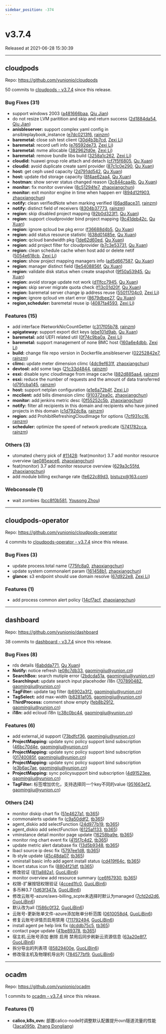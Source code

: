 ```yaml
---
sidebar_position: -374
---
```


# v3.7.4

Released at 2021-06-28 15:30:39

-----

## cloudpods

Repo: https://github.com/yunionio/cloudpods

50 commits to [cloudpods - v3.7.4] since this release.

### Bug Fixes (31)
- support windows 2003 ([a481666baa](https://github.com/yunionio/cloudpods/commit/a481666baa42db7c73e82bc1fe94ffc026109fa0), [Qiu Jian](mailto:qiujian@yunionyun.com))
- do not resize LVM paritition and skip and return success ([2d1884da54](https://github.com/yunionio/cloudpods/commit/2d1884da546a6f3c52234b392e25ec3f2428e7ae), [Qiu Jian](mailto:qiujian@yunionyun.com))
- **anisbleserver:** support complex yaml config in ansibleplaybook_instance ([e7dc0213f6](https://github.com/yunionio/cloudpods/commit/e7dc0213f64ffdd774002f80e9d30d97cb58e4e6), [rainzm](mailto:mjoycarry@gmail.com))
- **baremetal:** close ssh test client ([30d4b3b7cd](https://github.com/yunionio/cloudpods/commit/30d4b3b7cd3145d950a3b21a42f602a221a803ab), [Zexi Li](mailto:zexi.li@qq.com))
- **baremetal:** record uefi info ([e76592de73](https://github.com/yunionio/cloudpods/commit/e76592de73e87e9f561a3245ea8195f265723272), [Zexi Li](mailto:zexi.li@qq.com))
- **baremetal:** nvme allocable ([382962fd0e](https://github.com/yunionio/cloudpods/commit/382962fd0ebb685ad8733e5c282215ff4bc96fb6), [Zexi Li](mailto:zexi.li@qq.com))
- **baremetal:** remove bundle libs build ([3258a1c262](https://github.com/yunionio/cloudpods/commit/3258a1c262b586067bf66179934ee160a64d079c), [Zexi Li](mailto:zexi.li@qq.com))
- **cloudid:** huawei group role attach and detach ([cf7f5f6805](https://github.com/yunionio/cloudpods/commit/cf7f5f6805d6571ab5c1bedac8842907c131f9ba), [Qu Xuan](mailto:quxuan@yunionyun.com))
- **cloudid:** avoid duplicate create saml provider ([87c1c0e290](https://github.com/yunionio/cloudpods/commit/87c1c0e2904e0be1e552b80e0a1c30745525e458), [Qu Xuan](mailto:quxuan@yunionyun.com))
- **host:** get ceph used capacity ([2d791dd542](https://github.com/yunionio/cloudpods/commit/2d791dd542a8655ba8642ca3e4515878ca6d013d), [Qu Xuan](mailto:quxuan@yunionyun.com))
- **host:** update rbd storage capacity ([8f4ae62aa4](https://github.com/yunionio/cloudpods/commit/8f4ae62aa4f06da9072bbd42bc0a4588503b8e4f), [Qu Xuan](mailto:quxuan@yunionyun.com))
- **hostman:** show server status changed reason ([3c844caa4b](https://github.com/yunionio/cloudpods/commit/3c844caa4bd6c95abbddbd3dabfcddf5a06b3ade), [Qu Xuan](mailto:quxuan@yunionyun.com))
- **monitor:** fix monitor overview ([8c51294fe7](https://github.com/yunionio/cloudpods/commit/8c51294fe7b14efd20bf14147579b63c362a1b02), [zhaoxiangchun](mailto:1422928955@qq.com))
- **monitor:** exit monitor engine in time when happen err ([894d12f903](https://github.com/yunionio/cloudpods/commit/894d12f903a40ce96d05d4bf8f3beca7efa5f635), [zhaoxiangchun](mailto:1422928955@qq.com))
- **notify:** clean verifiedNote when marking verified ([66ad8ace31](https://github.com/yunionio/cloudpods/commit/66ad8ace31fbb28ead01cfda6163565e0ddbed4d), [rainzm](mailto:mjoycarry@gmail.com))
- **notify:** distinct field of receivers ([8304b37773](https://github.com/yunionio/cloudpods/commit/8304b3777367cfc4189029654f5bedbbbe460dae), [rainzm](mailto:mjoycarry@gmail.com))
- **region:** skip disabled project mapping ([92b0d323f1](https://github.com/yunionio/cloudpods/commit/92b0d323f1fcb68bb3d1492a0c7e9fe168457601), [Qu Xuan](mailto:quxuan@yunionyun.com))
- **region:** support cloudprovider bind project mapping ([9c41deb42c](https://github.com/yunionio/cloudpods/commit/9c41deb42c3aa46005041e7d463e3b18f9e65478), [Qu Xuan](mailto:quxuan@yunionyun.com))
- **region:** ignore qcloud bw pkg error ([f36688d4b5](https://github.com/yunionio/cloudpods/commit/f36688d4b54dbc0652d85b4255fb2bb9e1fb1b95), [Qu Xuan](mailto:quxuan@yunionyun.com))
- **region:** add status resource statistic ([638d01485e](https://github.com/yunionio/cloudpods/commit/638d01485e8ad66a7964242c5d759422d22bed9c), [Qu Xuan](mailto:quxuan@yunionyun.com))
- **region:** qcloud bandwidth pkg ([1de62d60ed](https://github.com/yunionio/cloudpods/commit/1de62d60ed84847c9f9ec602318ea48c15ea7414), [Qu Xuan](mailto:quxuan@yunionyun.com))
- **region:** add project filter for cloudprovider ([b7c3e53731](https://github.com/yunionio/cloudpods/commit/b7c3e53731edb0d63402c5dc3f85b38589a282c2), [Qu Xuan](mailto:quxuan@yunionyun.com))
- **region:** clean schedule cache when host add or delete netif ([5054e618cb](https://github.com/yunionio/cloudpods/commit/5054e618cb57f30e0cb7fc14e28c68f3ffc2647c), [Zexi Li](mailto:zexi.li@qq.com))
- **region:** show project mapping managers info ([ad5d667587](https://github.com/yunionio/cloudpods/commit/ad5d667587af847e960ef885625ed77be5d0305b), [Qu Xuan](mailto:quxuan@yunionyun.com))
- **region:** manager distinct field ([9e5408856f](https://github.com/yunionio/cloudpods/commit/9e5408856f08d4e613e8071d8cf4bcef35d2914b), [Qu Xuan](mailto:quxuan@yunionyun.com))
- **region:** validate disk status when create snapshot ([9f50a53945](https://github.com/yunionio/cloudpods/commit/9f50a539457bb520122e2038d66a017f4a85e531), [Qu Xuan](mailto:quxuan@yunionyun.com))
- **region:** avoid storage update not work ([d11fcc7945](https://github.com/yunionio/cloudpods/commit/d11fcc7945130f036699ded250a8765b9ff92bd1), [Qu Xuan](mailto:quxuan@yunionyun.com))
- **region:** skip server migrate quota check ([f13c01d20f](https://github.com/yunionio/cloudpods/commit/f13c01d20f37d9a87c43e10af2ed3702d5a3c41f), [Qu Xuan](mailto:quxuan@yunionyun.com))
- **region:** baremetal server change ip address reuse ([55011704c0](https://github.com/yunionio/cloudpods/commit/55011704c008bef56a5f7346bc329827e6a7a5b2), [Zexi Li](mailto:zexi.li@qq.com))
- **region:** ignore qcloud vm start error ([8679dbee27](https://github.com/yunionio/cloudpods/commit/8679dbee27ba2fd7ea5e80971052ca93ffacfc95), [Qu Xuan](mailto:quxuan@yunionyun.com))
- **region,scheduler:** baremetal reuse ip ([4087fa4593](https://github.com/yunionio/cloudpods/commit/4087fa4593ee54557b6b18900c37aa15af5ff823), [Zexi Li](mailto:zexi.li@qq.com))

### Features (15)
- add interface INetworkNicCountGetter ([c317f05b78](https://github.com/yunionio/cloudpods/commit/c317f05b78a9e36ea8f3652708c9764322e634a0), [rainzm](mailto:mjoycarry@gmail.com))
- **apigateway:** support export dict keys ([ebe101d9ab](https://github.com/yunionio/cloudpods/commit/ebe101d9ab9c7b5fe89c7a1e89da602e2bdf17a0), [Qu Xuan](mailto:quxuan@yunionyun.com))
- **baremetal:** add UEFI related util ([0f74c9ba0a](https://github.com/yunionio/cloudpods/commit/0f74c9ba0a83469acc4abb5a054d4a5fc5b55b71), [Zexi Li](mailto:zexi.li@qq.com))
- **baremetal:** support management of none BMC host ([160a6e4dbb](https://github.com/yunionio/cloudpods/commit/160a6e4dbb5b1a1a74ad0bfff68b3b8eb6b9f3be), [Zexi Li](mailto:zexi.li@qq.com))
- **build:** change file repo version in Dockerfile.ansibleserver ([02252842e7](https://github.com/yunionio/cloudpods/commit/02252842e7df5aed2883d5d1b6a17fb1935d863a), [rainzm](mailto:mjoycarry@gmail.com))
- **climc:** update meter dimension climc ([4dc9ef631f](https://github.com/yunionio/cloudpods/commit/4dc9ef631fca7663723a98b7e1f82161801ac590), [zhaoxiangchun](mailto:1422928955@qq.com))
- **devtool:** add some tags ([21c33d4844](https://github.com/yunionio/cloudpods/commit/21c33d484423a0eb7d4853c22c432dc257760d21), [rainzm](mailto:mjoycarry@gmail.com))
- **esxi:** disable sync cloudimage from image cache ([882d885aa4](https://github.com/yunionio/cloudpods/commit/882d885aa4dee705eda9d7a8ac8e36da3a55a36d), [rainzm](mailto:mjoycarry@gmail.com))
- **esxi:** reduce the number of requests and the amount of data transferred ([d791cba145](https://github.com/yunionio/cloudpods/commit/d791cba145b87d901f355d16543a511f505ec206), [rainzm](mailto:mjoycarry@gmail.com))
- **host:** support netplan configuration ([e1e6a72b4f](https://github.com/yunionio/cloudpods/commit/e1e6a72b4f6d082c5caf497a9650e9c95fce1b7d), [Zexi Li](mailto:zexi.li@qq.com))
- **mcclient:** add bills dimension climc ([910372ea0c](https://github.com/yunionio/cloudpods/commit/910372ea0ce4b603f9cbb6ce0101bff6c13a7c6d), [zhaoxiangchun](mailto:1422928955@qq.com))
- **monitor:** add jenkins metric desc ([0f55252c5b](https://github.com/yunionio/cloudpods/commit/0f55252c5bae31f96e497e25341feead43383e6a), [zhaoxiangchun](mailto:1422928955@qq.com))
- **notify:** filter all recipients in this domain and recipients who have joined projects in this domain ([c1d792dc8a](https://github.com/yunionio/cloudpods/commit/c1d792dc8a10a152e857df8e12dcb9da46921e69), [rainzm](mailto:mjoycarry@gmail.com))
- **region:** add ProhibitRefreshingCloudImage for options ([7cf931cc16](https://github.com/yunionio/cloudpods/commit/7cf931cc16f6fc6319a86bb652a42cc4138cb575), [rainzm](mailto:mjoycarry@gmail.com))
- **scheduler:** optimize the speed of network predicate ([5741782cca](https://github.com/yunionio/cloudpods/commit/5741782ccab34d7c9963a97a627707ea2b41fc0d), [rainzm](mailto:mjoycarry@gmail.com))

### Others (3)
- utomated cherry pick of [#11428](https://github.com/yunionio/cloudpods/issues/11428): feat(monitor) 3.7 add monitor resource overview ([ae085eace6](https://github.com/yunionio/cloudpods/commit/ae085eace6ac2d34812724ad0a2389e6546aba14), [zhaoxiangchun](mailto:1422928955@qq.com))
- feat(monitor) 3.7 add monitor resource overview ([629a3c55fd](https://github.com/yunionio/cloudpods/commit/629a3c55fd9fc9c0db54850976d297fff45b9757), [zhaoxiangchun](mailto:1422928955@qq.com))
- add module billing exchange rate ([fe622c89d3](https://github.com/yunionio/cloudpods/commit/fe622c89d3aa89f79fce9a469bbd1988f2d74e16), [bistuzx@163.com](mailto:bistuzx@163.com))

### Webconsole (1)
- wait zombies ([bcc8f0b581](https://github.com/yunionio/cloudpods/commit/bcc8f0b581b16e46fc0d517f23d46bf0e7d6b2d1), [Yousong Zhou](mailto:zhouyousong@yunionyun.com))

[cloudpods - v3.7.4]: https://github.com/yunionio/cloudpods/compare/v3.7.3...v3.7.4
-----

## cloudpods-operator

Repo: https://github.com/yunionio/cloudpods-operator

4 commits to [cloudpods-operator - v3.7.4] since this release.

### Bug Fixes (3)
- update process.total name ([775fc8a0](https://github.com/yunionio/cloudpods-operator/commit/775fc8a0bbecbd851ce730c711cdd488259c8b75), [zhaoxiangchun](mailto:1422928955@qq.com))
- update system commonalert param ([161458b1](https://github.com/yunionio/cloudpods-operator/commit/161458b1b5c81620f1790eb10a54f755edb69cbb), [zhaoxiangchun](mailto:1422928955@qq.com))
- **glance:** s3 endpoint should use domain resolve ([67d922e8](https://github.com/yunionio/cloudpods-operator/commit/67d922e8408bcd45643d4c6693b17800e67813d0), [Zexi Li](mailto:zexi.li@qq.com))

### Features (1)
- add process common alert policy ([14cf7acf](https://github.com/yunionio/cloudpods-operator/commit/14cf7acf1f383231739a6e2c7b33af6933d0eb22), [zhaoxiangchun](mailto:1422928955@qq.com))

[cloudpods-operator - v3.7.4]: https://github.com/yunionio/cloudpods-operator/compare/v3.7.3...v3.7.4
-----

## dashboard

Repo: https://github.com/yunionio/dashboard

38 commits to [dashboard - v3.7.4] since this release.

### Bug Fixes (8)
- rds details ([6abdda771](https://github.com/yunionio/dashboard/commit/6abdda771356adc0665b901b24749e204ee2a793), [Qu Xuan](mailto:quxuan@yunionyun.com))
- **Notify:** notice refresh ([e08c7db33](https://github.com/yunionio/dashboard/commit/e08c7db33cf300ccac31798e34848ce7880497fc), [gaomingjiu@yunion.cn](mailto:gaomingjiu@yunion.cn))
- **SearchBox:** search mutiple error ([2bdcda51a](https://github.com/yunionio/dashboard/commit/2bdcda51a9d601e1d2d189e76510c21d470759cf), [gaomingjiu@yunion.cn](mailto:gaomingjiu@yunion.cn))
- **SearchInput:** update search input placehoder i18n ([707890482](https://github.com/yunionio/dashboard/commit/7078904821e27948758315ed5f13c0791ba3403e), [gaomingjiu@yunion.cn](mailto:gaomingjiu@yunion.cn))
- **TagFilter:** update tag filter ([b6902a3f2](https://github.com/yunionio/dashboard/commit/b6902a3f277324883d2baa1ab199ebb924db004e), [gaomingjiu@yunion.cn](mailto:gaomingjiu@yunion.cn))
- **TagSelect:** add max-width ([b8281af05](https://github.com/yunionio/dashboard/commit/b8281af05dbb83c9c00e75363f00aeebaf66fe89), [gaomingjiu@yunion.cn](mailto:gaomingjiu@yunion.cn))
- **ThirdProcess:** comment show empty ([feb8b2912](https://github.com/yunionio/dashboard/commit/feb8b2912f57f0c106e72f281bee3697cdb2eaf9), [gaomingjiu@yunion.cn](mailto:gaomingjiu@yunion.cn))
- **i18n:** add ecloud i18n ([c38c0bc44](https://github.com/yunionio/dashboard/commit/c38c0bc4422db35954591d3b0071a2ce5823e1a9), [gaomingjiu@yunion.cn](mailto:gaomingjiu@yunion.cn))

### Features (6)
- add external_id support ([73bdfcf36](https://github.com/yunionio/dashboard/commit/73bdfcf36042d63afea75df3295d52e84c4856a6), [gaomingjiu@yunion.cn](mailto:gaomingjiu@yunion.cn))
- **ProjectMapping:** update sync policy support bind subscription ([46bc70d4e](https://github.com/yunionio/dashboard/commit/46bc70d4e88b4c9c29f01dba736fd6527dbff949), [gaomingjiu@yunion.cn](mailto:gaomingjiu@yunion.cn))
- **ProjectMapping:** update sync policy support bind subscription ([01740085f](https://github.com/yunionio/dashboard/commit/01740085f20a8ca044e94c369215d8266d059c17), [gaomingjiu@yunion.cn](mailto:gaomingjiu@yunion.cn))
- **ProjectMapping:** update sync policy support bind subscription ([e3b6ac7ae](https://github.com/yunionio/dashboard/commit/e3b6ac7ae0471105dedcf185f3856695f28eab3f), [gaomingjiu@yunion.cn](mailto:gaomingjiu@yunion.cn))
- **ProjectMapping:** sync policysupport bind subscription ([4d91523ee](https://github.com/yunionio/dashboard/commit/4d91523ee9c7b1e15e87b49d2187344f2a0271e3), [gaomingjiu@yunion.cn](mailto:gaomingjiu@yunion.cn))
- **TagFilter:** 标签增加优化，支持选择同一个key不同的value ([951663ef2](https://github.com/yunionio/dashboard/commit/951663ef2567660d305d7e912dd5257f1d506b33), [gaomingjiu@yunion.cn](mailto:gaomingjiu@yunion.cn))

### Others (24)
- monitor diskip chart fix ([51e4627a1](https://github.com/yunionio/dashboard/commit/51e4627a183d264b5118b4c7f4e58233106866d7), [tb365](mailto:tangbin@yunion.cn))
- commonalerts update fix ([c9a50ddf2](https://github.com/yunionio/dashboard/commit/c9a50ddf29d343afc6dcddceeb2bbfcea3664eef), [tb365](mailto:tangbin@yunion.cn))
- agent_diskio add selectFunction ([24d977b19](https://github.com/yunionio/dashboard/commit/24d977b19140873b72c65843c004913829e71b80), [tb365](mailto:tangbin@yunion.cn))
- agent_diskio add selectFunction ([6125a1133](https://github.com/yunionio/dashboard/commit/6125a1133cf1c52c0560f65e0a295f8f342504c7), [tb365](mailto:tangbin@yunion.cn))
- vminstance detail monitor page update ([16258ba9e](https://github.com/yunionio/dashboard/commit/16258ba9e32e6b5d5d9404e6203920c837fd0ecd), [tb365](mailto:tangbin@yunion.cn))
- monitor ring chart event fix ([415f7c4d2](https://github.com/yunionio/dashboard/commit/415f7c4d2cc185a95e312ae5ce883d34fed209ff), [tb365](mailto:tangbin@yunion.cn))
- update metric alert database fix ([13d5b9348](https://github.com/yunionio/dashboard/commit/13d5b93486959450822965a6df1c67a8e6ac2953), [tb365](mailto:tangbin@yunion.cn))
- lbacl source ip desc fix ([5797ee1d8](https://github.com/yunionio/dashboard/commit/5797ee1d8b73d7f42dcc52bcc51222fac4f9de0a), [tb365](mailto:tangbin@yunion.cn))
- lb style update ([45c48da07](https://github.com/yunionio/dashboard/commit/45c48da07f97ce45b267774925a4b4467a30dd39), [tb365](mailto:tangbin@yunion.cn))
- vminstall basic info add agent install status ([cd419f64c](https://github.com/yunionio/dashboard/commit/cd419f64cf7062cd2b60da4faf448e5eff5eb5e0), [tb365](mailto:tangbin@yunion.cn))
- lbcert status icon fix ([8804f21df](https://github.com/yunionio/dashboard/commit/8804f21dfe64fb71122bbf406790e335dab967d4), [tb365](mailto:tangbin@yunion.cn))
- 修改验证 ([811a882a1](https://github.com/yunionio/dashboard/commit/811a882a15cd98756d6bdffba79fdcd08abe874d), [GuoLiBin6](mailto:782518577@qq.com))
- monitor overview add resource summary ([ce6f67930](https://github.com/yunionio/dashboard/commit/ce6f67930e746cf13837b8af2f8575894e0ac6af), [tb365](mailto:tangbin@yunion.cn))
- 权限-扩展按钮权限验证 ([4cced1fc0](https://github.com/yunionio/dashboard/commit/4cced1fc0a2856868405c3e0cb0a90d94c07c205), [GuoLiBin6](mailto:782518577@qq.com))
- 多币种3.7 ([1d63f347a](https://github.com/yunionio/dashboard/commit/1d63f347adbf31ad536f2a677f9ccde2ad8217b1), [GuoLiBin6](mailto:782518577@qq.com))
- 修改云账号-azure/aws-billing_scpte未选择时默认为managed ([7cfd2d2d6](https://github.com/yunionio/dashboard/commit/7cfd2d2d62bd14352f4d6c144ffd7ccf345a5813), [GuoLiBin6](mailto:782518577@qq.com))
- 默认改为all ([1586c0f32](https://github.com/yunionio/dashboard/commit/1586c0f32d788810d261b0db60a907d23fce662e), [GuoLiBin6](mailto:782518577@qq.com))
- 云账号-更新账单文件-azure添加账单分析范围 ([0610058d4](https://github.com/yunionio/dashboard/commit/0610058d4cc24c7b291cc5a66f0bb646eeec8465), [GuoLiBin6](mailto:782518577@qq.com))
- 修复云账号详情页启用禁用 ([711792494](https://github.com/yunionio/dashboard/commit/711792494e2f18dfd4b0b636952da9bb6dbb345a), [GuoLiBin6](mailto:782518577@qq.com))
- install agent pe help link fix ([dcddb75c5](https://github.com/yunionio/dashboard/commit/dcddb75c57f7a11e3d0f43e177c940eea1e2c5bd), [tb365](mailto:tangbin@yunion.cn))
- contact page update ([41be89378](https://github.com/yunionio/dashboard/commit/41be89378caa16bcb48de7aa62f4b5ac210685f7), [tb365](mailto:tangbin@yunion.cn))
- 宿主机.云账号添加 删除 启用 禁用后同步刷新云资源信息 ([63a20e8f7](https://github.com/yunionio/dashboard/commit/63a20e8f79764cf04b4ea2eaccb1bb2ebebec92c), [GuoLiBin6](mailto:782518577@qq.com))
- 拆分导出的列表项 ([85829400e](https://github.com/yunionio/dashboard/commit/85829400efa0e036aa0c1860c79b2e292c2b6ad0), [GuoLiBin6](mailto:782518577@qq.com))
- 修改宿主机及物理机导出列 ([784577bf9](https://github.com/yunionio/dashboard/commit/784577bf922e134aeac715b7e477f56167321aac), [GuoLiBin6](mailto:782518577@qq.com))

[dashboard - v3.7.4]: https://github.com/yunionio/dashboard/compare/v3.7.3...v3.7.4
-----

## ocadm

Repo: https://github.com/yunionio/ocadm

1 commits to [ocadm - v3.7.4] since this release.

### Features (1)
- **calico,k8s,ovn:** 部置calico-node时调整默认配置提升ovn隧道流量的性能 ([3aca095b](https://github.com/yunionio/ocadm/commit/3aca095bfb61f42b94e64dc4dd92da6f74595822), [Zhang Dongliang](mailto:zhangdongliang@yunion.cn))

[ocadm - v3.7.4]: https://github.com/yunionio/ocadm/compare/v3.7.3...v3.7.4

